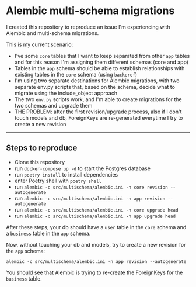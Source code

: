 # Alembic multi-schema migrations

I created this repository to reproduce an issue I'm experiencing with Alembic and multi-schema migrations. 

This is my current scenario:

* I've some `core` tables that I want to keep separated from other `app` tables and for this reason I'm assigning them 
  different schemas (core and app)
* Tables in the `app` schema should be able to establish relationships with existing tables in the `core` schema (using 
  `backeref`)
* I'm using two separate destinations for Alembic migrations, with two separate env.py scripts that, based on the 
  schema, decide what to migrate using the include_object approach
* The two `env.py` scripts work, and I'm able to create migrations for the two schemas and upgrade them 
* THE PROBLEM: after the first revision/upgrade process, also if I don't touch models and db, ForeignKeys are 
  re-generated everytime I try to create a new revision

***
## Steps to reproduce

* Clone this repository
* run `docker-compose up -d` to start the Postgres database
* run `poetry install` to install dependencies
* enter Poetry shell with `poetry shell`
* run `alembic -c src/multischema/alembic.ini -n core revision --autogenerate`
* run `alembic -c src/multischema/alembic.ini -n app revision --autogenerate`
* run `alembic -c src/multischema/alembic.ini -n core upgrade head`
* run `alembic -c src/multischema/alembic.ini -n app upgrade head`

After these steps, your db should have a `user` table in the `core` schema and a `business` table in the `app` schema.

Now, without touching your db and models, try to create a new revision for the `app` schema:

    alembic -c src/multischema/alembic.ini -n app revision --autogenerate

You should see that Alembic is trying to re-create the ForeignKeys for the `business` table. 